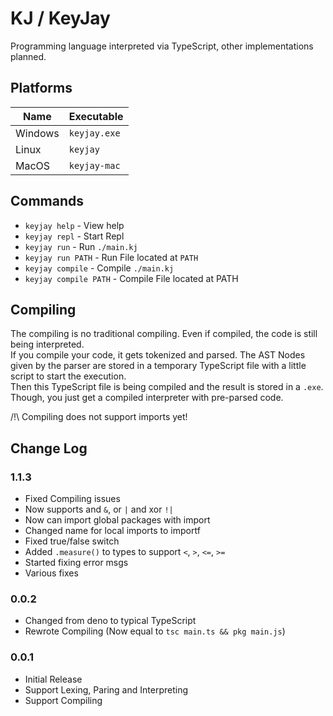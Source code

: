 # KJ / KeyJay
Programming language interpreted via TypeScript, other implementations planned.  
## Platforms
| Name | Executable |
|-|-|
| Windows | `keyjay.exe` |
| Linux | `keyjay` |
| MacOS | `keyjay-mac` |
## Commands
* `keyjay help` - View help
* `keyjay repl` - Start Repl
* `keyjay run` - Run `./main.kj`
* `keyjay run PATH` - Run File located at `PATH`
* `keyjay compile` - Compile `./main.kj`
* `keyjay compile PATH` - Compile File located at PATH
## Compiling
The compiling is no traditional compiling. Even if compiled, the code is still being interpreted.  
If you compile your code, it gets tokenized and parsed. The AST Nodes given by the parser are stored in a temporary TypeScript file with a little script to start the execution.  
Then this TypeScript file is being compiled and the result is stored in a `.exe`.  
Though, you just get a compiled interpreter with pre-parsed code.  

/!\ Compiling does not support imports yet!

## Change Log
### 1.1.3
* Fixed Compiling issues
* Now supports and `&`, or `|` and xor `!|`
* Now can import global packages with import
* Changed name for local imports to importf
* Fixed true/false switch
* Added `.measure()` to types to support `<`, `>`, `<=`, `>=`
* Started fixing error msgs
* Various fixes
### 0.0.2
* Changed from deno to typical TypeScript
* Rewrote Compiling (Now equal to `tsc main.ts && pkg main.js`)
### 0.0.1
* Initial Release
* Support Lexing, Paring and Interpreting
* Support Compiling